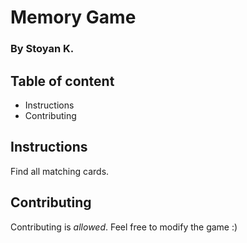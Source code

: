 # Memory Game
### By Stoyan K.

## Table of content
- Instructions
- Contributing

## Instructions
Find all matching cards.

## Contributing
Contributing is *allowed*.
Feel free to modify the game :)
